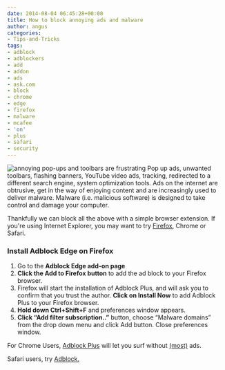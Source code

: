 ```yaml
---
date: 2014-08-04 06:45:28+00:00
title: How to block annoying ads and malware
author: angus
categories:
- Tips-and-Tricks
tags:
- adblock
- adblockers
- add
- addon
- ads
- ask.com
- block
- chrome
- edge
- firefox
- malware
- mcafee
- 'on'
- plus
- safari
- security
---
```


![annoying pop-ups and toolbars are frustrating](/assets/images/annoying-ads.jpg)
Pop up ads, unwanted toolbars, flashing banners, YouTube video ads, tracking, redirected to a different search engine, system optimization tools. Ads on the internet are obtrusive, get in the way of enjoying content and are increasingly used to deliver malware. Malware (i.e. malicious software) is designed to take control and damage your computer.


Thankfully we can block all the above with a simple browser extension. If you're using Internet Explorer, you may want to try [Firefox](https://mozilla.org/firefox), Chrome or Safari.


### Install Adblock Edge on Firefox


1. Go to the **Adblock Edge add-on page**
2. **Click the Add to Firefox button** to add the ad block to your Firefox browser.
3. Firefox will start the installation of Adblock Plus, and will ask you to confirm that you trust the author. **Click on Install Now** to add Adblock Plus to your Firefox browser.
4. **Hold down Ctrl+Shift+F** and preferences window appears.
5. **Click “Add filter subscription..”** button, choose “Malware domains” from the drop down menu and click Add button. Close preferences window.

For Chrome Users, [Adblock Plus](https://adblockplus.org/en/chrome) will let you surf without [(most)](https://en.wikipedia.org/wiki/Adblock_Plus#Controversy_over_ad_filtering_and_ad_whitelisting) ads.

Safari users, try [Adblock.](https://getadblock.com)